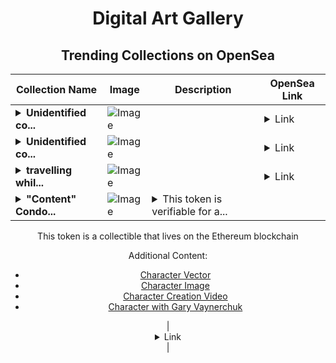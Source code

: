 <div align="center">

# Digital Art Gallery

## Trending Collections on OpenSea

| Collection Name                       | Image                                                                                     | Description                       | OpenSea Link                                                                                          |
|---------------------------------------|-------------------------------------------------------------------------------------------|-----------------------------------|--------------------------------------------------------------------------------------------------------|
| **<details><summary>Unidentified co...</summary>Unidentified contract cea4d0d1-7f2b-4d1d-9434-e48ec2b1a048</details>** | ![Image](https://i.seadn.io/s/raw/files/8af52942ec11eeeaf954fb7a9bf7aa0e.png?w=500&auto=format?w=200&auto=format) |  | <details><summary>Link</summary>[Unidentified contract cea4d0d1-7f2b-4d1d-9434-e48ec2b1a048](https://opensea.io/collection/unidentified-contract-cea4d0d1-7f2b-4d1d-9434-e48e)</details> |
| **<details><summary>Unidentified co...</summary>Unidentified contract 9e813ad3-dcfd-45d0-953d-a790429add96</details>** | ![Image](https://i.seadn.io/s/raw/files/8af52942ec11eeeaf954fb7a9bf7aa0e.png?w=500&auto=format?w=200&auto=format) |  | <details><summary>Link</summary>[Unidentified contract 9e813ad3-dcfd-45d0-953d-a790429add96](https://opensea.io/collection/unidentified-contract-9e813ad3-dcfd-45d0-953d-a790)</details> |
| **<details><summary>travelling whil...</summary>travelling while writing be like</details>** | ![Image](https://i.seadn.io/s/raw/files/fdd8caef37bff4d34a37d686433a1582.png?w=500&auto=format?w=200&auto=format) |  | <details><summary>Link</summary>[travelling while writing be like](https://opensea.io/collection/travelling-while-writing-be-like)</details> |
| **<details><summary>"Content" Condo...</summary>"Content" Condor</details>** | ![Image](https://i.seadn.io/s/raw/files/f0d1f55757a45f6a139fd3a315459b7d.jpg?w=500&auto=format?w=200&auto=format) | <details><summary>This token is verifiable for a...</summary>This token is verifiable for admission to VeeCon 2023, 2024

This token is a collectible that lives on the Ethereum blockchain

Additional Content:

- [Character Vector](https://cdn.veefriends.com/f6pXbdBrDkgJjmSV-_XTrDCsS97-QXp2H6Yu0fLSCB0/3164.svg)
- [Character Image](https://cdn.veefriends.com/f6pXbdBrDkgJjmSV-_XTrDCsS97-QXp2H6Yu0fLSCB0/4003.png) 
- [Character Creation Video](https://cdn.veefriends.com/f6pXbdBrDkgJjmSV-_XTrDCsS97-QXp2H6Yu0fLSCB0/849.mp4)
- [Character with Gary Vaynerchuk](https://cdn.veefriends.com/f6pXbdBrDkgJjmSV-_XTrDCsS97-QXp2H6Yu0fLSCB0/833.jpg) 
</details> | <details><summary>Link</summary>["Content" Condor](https://opensea.io/collection/content-condor-13738)</details> |

</div>
